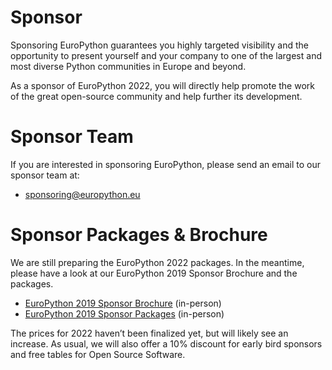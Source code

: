 # Sponsor

Sponsoring EuroPython guarantees you highly targeted visibility and the
opportunity to present yourself and your company to one of the largest and most
diverse Python communities in Europe and beyond.

As a sponsor of EuroPython 2022, you will directly help promote the work of the
great open-source community and help further its development.

# Sponsor Team

If you are interested in sponsoring EuroPython, please send an email to our
sponsor team at:

- sponsoring@europython.eu

# Sponsor Packages & Brochure

We are still preparing the EuroPython 2022 packages. In the meantime, please
have a look at our EuroPython 2019 Sponsor Brochure and the packages.

- [EuroPython 2019 Sponsor Brochure](https://ep2019.europython.eu/sponsor/brochure/)
  (in-person)
- [EuroPython 2019 Sponsor Packages](https://ep2019.europython.eu/sponsor/packages/)
  (in-person)

The prices for 2022 haven’t been finalized yet, but will likely see an increase.
As usual, we will also offer a 10% discount for early bird sponsors and free
tables for Open Source Software.
